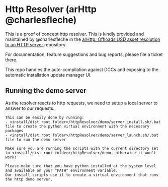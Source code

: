 # Http Resolver (arHttp @charlesfleche)

This is a proof of concept http resolver. This is kindly provided and maintained by @charlesfleche in the [arHttp: Offloads USD asset resolution to an HTTP server
](https://github.com/charlesfleche/arHttp) repository. 

For documentation, feature suggestions and bug reports, please file a ticket there. 

This repo handles the auto-compilation against DCCs and exposing to the automatic installation update manager UI.

## Running the demo server
As the resolver reacts to http requests, we need to setup a local server to answer to our requests.

~~~admonish tip
This can be easily done by running:
- <install/dist root folder>/httpResolver/demo/server_install.sh/.bat file to create the python virtual environment with the necessary packages
- <install/dist root folder>/httpResolver/demo/server_launch.sh/.bat file to run the demo server

Make sure you are running the scripts with the current directory set to <install/dist root folder>/httpResolver/demo, otherwise it won't work!
~~~

~~~admonish warning
Please make sure that you have python installed at the system level and available on your "PATH" environment variable.
Our install scripts use it to create a virtual environment that runs the http demo server.
~~~